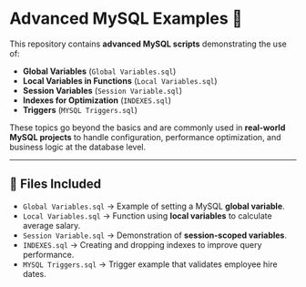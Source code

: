 # Advanced MySQL Examples 🚀

This repository contains **advanced MySQL scripts** demonstrating the use of:

- **Global Variables** (`Global Variables.sql`)
- **Local Variables in Functions** (`Local Variables.sql`)
- **Session Variables** (`Session Variable.sql`)
- **Indexes for Optimization** (`INDEXES.sql`)
- **Triggers** (`MYSQL Triggers.sql`)

These topics go beyond the basics and are commonly used in **real-world MySQL projects** to handle configuration, performance optimization, and business logic at the database level.

---

## 📂 Files Included
- `Global Variables.sql` → Example of setting a MySQL **global variable**.
- `Local Variables.sql` → Function using **local variables** to calculate average salary.
- `Session Variable.sql` → Demonstration of **session-scoped variables**.
- `INDEXES.sql` → Creating and dropping indexes to improve query performance.
- `MYSQL Triggers.sql` → Trigger example that validates employee hire dates.
